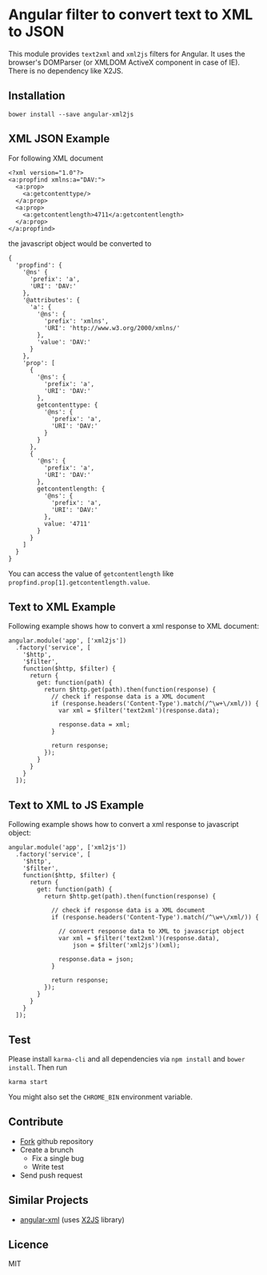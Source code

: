 # Angular filter to convert text to XML to JSON

This module provides `text2xml` and `xml2js` filters for Angular. It uses the
browser's DOMParser (or XMLDOM ActiveX component in case of IE). There is no
dependency like X2JS.

## Installation

    bower install --save angular-xml2js

## XML JSON Example

For following XML document

    <?xml version="1.0"?>
    <a:propfind xmlns:a="DAV:">
      <a:prop>
        <a:getcontenttype/>
      </a:prop>
      <a:prop>
        <a:getcontentlength>4711</a:getcontentlength>
      </a:prop>
    </a:propfind>

the javascript object would be converted to

    {
      'propfind': {
        '@ns' {
          'prefix': 'a',
          'URI': 'DAV:'
        },
        '@attributes': {
          'a': {
            '@ns': {
              'prefix': 'xmlns',
              'URI': 'http://www.w3.org/2000/xmlns/'
            },
            'value': 'DAV:'
          }
        },
        'prop': [
          {
            '@ns': {
              'prefix': 'a',
              'URI': 'DAV:'
            },
            getcontenttype: {
              '@ns': {
                'prefix': 'a',
                'URI': 'DAV:'
              }
            }
          },
          {
            '@ns': {
              'prefix': 'a',
              'URI': 'DAV:'
            },
            getcontentlength: {
              '@ns': {
                'prefix': 'a',
                'URI': 'DAV:'
              },
              value: '4711'
            }
          }
        ]
      }
    }

You can access the value of `getcontentlength` like `propfind.prop[1].getcontentlength.value`.

## Text to XML Example

Following example shows how to convert a xml response to XML document:

    angular.module('app', ['xml2js'])
      .factory('service', [
        '$http',
        '$filter',
        function($http, $filter) {
          return {
            get: function(path) {
              return $http.get(path).then(function(response) {
                // check if response data is a XML document
                if (response.headers('Content-Type').match(/^\w+\/xml/)) {
                  var xml = $filter('text2xml')(response.data);

                  response.data = xml;
                }

                return response;
              });
            }
          }
        }
      ]);

## Text to XML to JS Example

Following example shows how to convert a xml response to javascript object:

    angular.module('app', ['xml2js'])
      .factory('service', [
        '$http',
        '$filter',
        function($http, $filter) {
          return {
            get: function(path) {
              return $http.get(path).then(function(response) {

                // check if response data is a XML document
                if (response.headers('Content-Type').match(/^\w+\/xml/)) {

                  // convert response data to XML to javascript object
                  var xml = $filter('text2xml')(response.data),
                      json = $filter('xml2js')(xml);

                  response.data = json;
                }

                return response;
              });
            }
          }
        }
      ]);

## Test

Please install `karma-cli` and all dependencies via `npm install` and `bower install`.
Then run

    karma start

You might also set the `CHROME_BIN` environment variable.

## Contribute

- [Fork](https://github.com/xemle/angular-xml2js/fork) github repository
- Create a brunch
    - Fix a single bug
    - Write test
- Send push request

## Similar Projects

- [angular-xml](https://github.com/johngeorgewright/angular-xml) (uses [X2JS](https://code.google.com/p/x2js) library)

## Licence

MIT